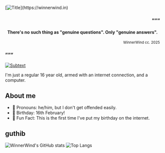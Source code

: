 [![Title](https://readme-typing-svg.demolab.com?font=Doto&weight=800&size=30&duration=1000&pause=1000&color=458588&repeat=false&width=435&height=50&lines=Hi%2C+I'm+WinnerWind.)](https://winnerwind.in)

<h3><p align="right">“““</p></h3>
<h4><p align="center">There's no such thing as "genuine questions". Only "genuine answers".</p></h4>
<sub><p align="right">WinnerWind cc. 2025</p></sub>
<h3>”””</h3>

<a href="https://winnerwind.in"><img src="https://readme-typing-svg.demolab.com?font=Doto&weight=900&duration=2000&pause=2500&color=689D6A&vCenter=true&random=true&width=500&lines=No%2C+I'm+not+an+anime+girl.;What+is+love%3F;Syntax+Error!;hatsune+mike;Change+the+world+or+die+trying.;void+main()+%7B+print(%22stupid%22)+%7D;Made+in+India." alt="Subtext" /></a>

I'm just a regular 16 year old, armed with an internet connection, and a computer.
## About me
- 🫥 Pronouns: he/him, but I don't get offended easily.
- 🎂 Birthday: 16th February!
- 🍄 Fun Fact: This is the first time I've put my birthday on the internet.

## guthib
![WinnerWind's GitHub stats](https://github-readme-stats.vercel.app/api?username=winnerwind&theme=gruvbox&include_all_commits=true)
![Top Langs](https://github-readme-stats.vercel.app/api/top-langs/?username=winnerwind&layout=compact&theme=gruvbox)

<!--
**WinnerWind/WinnerWind** is a ✨ _special_ ✨ repository because its `README.md` (this file) appears on your GitHub profile.

Here are some ideas to get you started:

- 🔭 I’m currently working on ...
- 🌱 I’m currently learning ...
- 👯 I’m looking to collaborate on ...
- 🤔 I’m looking for help with ...
- 💬 Ask me about ...
- 📫 How to reach me: ...
- 😄 Pronouns: ...
- ⚡ Fun fact: ...
-->
